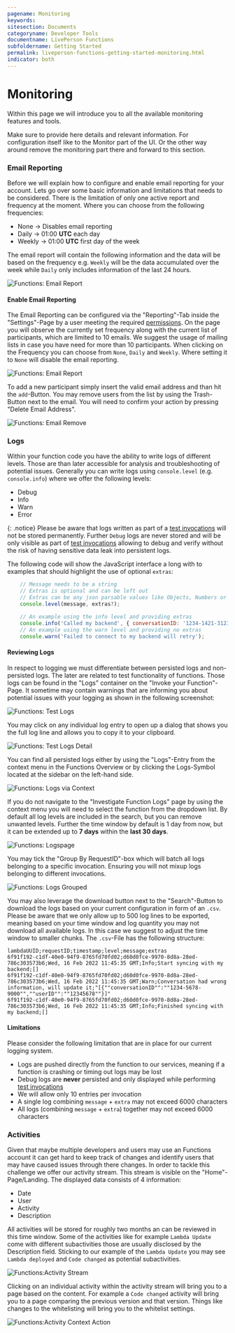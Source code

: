 ```yaml
---
pagename: Monitoring
keywords:
sitesection: Documents
categoryname: Developer Tools
documentname: LivePerson Functions
subfoldername: Getting Started
permalink: liveperson-functions-getting-started-monitoring.html
indicator: both
---
```


# Monitoring

Within this page we will introduce you to all the available monitoring features and tools.

Make sure to provide here details and relevant information.
For configuration itself like to the Monitor part of the UI.
Or the other way around remove the monitoring part there and forward to this section.

### Email Reporting

Before we will explain how to configure and enable email reporting for your account. Lets go over some basic information and limitations that needs to be considered.
There is the limitation of only one active report and frequency at the moment. Where you can choose from the following frequencies:

* None -> Disables email reporting
* Daily -> 01:00 **UTC** each day
* Weekly -> 01:00 **UTC** first day of the week

The email report will contain the following information and the data will be based on the frequency e.g. `Weekly` will be the data accumulated over the week while `Daily` only includes information of the last 24 hours.

<img class="fancyimage" alt="Functions: Email Report" src="img/functions/functions_reporting_email_report.png">

#### Enable Email Reporting

The Email Reporting can be configured via the "Reporting"-Tab inside the "Settings"-Page by a user meeting the required [permissions](liveperson-functions-permission-system.html). On the page you will observe the currently set frequency along with the current list of participants, which are limited to 10 emails. We suggest the usage of mailing lists in case you have need for more than 10 participants. When clicking on the Frequency you can choose from `None`, `Daily` and `Weekly`. Where setting it to `None` will disable the email reporting.

<img class="fancyimage" alt="Functions: Email Report" src="img/functions/functions_reporting_email_configure.png">

To add a new participant simply insert the valid email address and than hit the `add`-Button.
You may remove users from the list by using the Trash-Button next to the email. You will need to confirm your action by pressing "Delete Email Address".

<img class="fancyimage" alt="Functions: Email Remove" src="img/functions/functions_reporting_email_delete.png">

### Logs

Within your function code you have the ability to write logs of different levels. Those are than later accessible for analysis and troubleshooting of potential issues. Generally you can write logs using `console.level` (e.g. `console.info`) where we offer the following levels:

* Debug
* Info
* Warn
* Error

{: .notice}
Please be aware that logs written as part of a [test invocations](liveperson-functions-getting-started-your-first-function.html#test) will not be stored permanently. Further `Debug` logs are never stored and will be only visible as part of [test invocations](liveperson-functions-getting-started-your-first-function.html#test) allowing to debug and verify without the risk of having sensitive data leak into persistent logs.

The following code will show the JavaScript interface a long with to examples that should highlight the use of optional `extras`:

```javascript
    // Message needs to be a string
    // Extras is optional and can be left out
    // Extras can be any json parsable values like Objects, Numbers or Strings
    console.level(message, extras?);

    // An example using the info level and providing extras
    console.info('Called my backend', { conversationID: '1234-1421-3123', userID: '1234567' });
    // An example using the warn level and providing no extras
    console.warn('Failed to connect to my backend will retry');
```

#### Reviewing Logs

In respect to logging we must differentiate between persisted logs and non-persisted logs. The later are related to test functionality of functions. Those logs can be found in the "Logs" container on the "Invoke your Function"-Page. It sometime may contain warnings that are informing you about potential issues with your logging as shown in the following screenshot:

<img class="fancyimage" alt="Functions: Test Logs" src="img/functions/functions_reporting_logs_test.png">

You may click on any individual log entry to open up a dialog that shows you the full log line and allows you to copy it to your clipboard.

<img class="fancyimage" alt="Functions: Test Logs Detail" src="img/functions/functions_reporting_logs_test_detail.png">

You can find all persisted logs either by using the "Logs"-Entry from the context menu in the Functions Overview or by clicking the Logs-Symbol located at the sidebar on the left-hand side.

<img alt="Functions: Logs via Context" src="img/functions/functions_reporting_logs_via_context.png">

If you do not navigate to the "Investigate Function Logs" page by using the context menu you will need to select the function from the dropdown list. By default all log levels are included in the search, but you can remove unwanted levels. Further the time window by default is 1 day from now, but it can be extended up to **7 days** within the **last 30 days**.

<img alt="Functions: Logspage" src="img/functions/functions_reporting_logs.png">

You may tick the "Group By RequestID"-box which will batch all logs belonging to a specific invocation. Ensuring you will not mixup logs belonging to different invocations.

<img alt="Functions: Logs Grouped" src="img/functions/functions_reporting_logs_grouped.png">

You may also leverage the download button next to the "Search"-Button to download the logs based on your current configuration in form of an `.csv`. Please be aware that we only allow up to 500 log lines to be exported, meaning based on your time window and log quantity you may not download all available logs. In this case we suggest to adjust the time window to smaller chunks. The `.csv`-File has the following structure:

```csv
lambdaUUID;requestID;timestamp;level;message;extras
6f91f192-c1df-40e0-94f9-8765fd70fd02;d60d0fce-9970-8d8a-28ed-786c303573b6;Wed, 16 Feb 2022 11:45:35 GMT;Info;Start syncing with my backend;[]
6f91f192-c1df-40e0-94f9-8765fd70fd02;d60d0fce-9970-8d8a-28ed-786c303573b6;Wed, 16 Feb 2022 11:45:35 GMT;Warn;Conversation had wrong information, will update it;"[{""conversationID"":""1234-5678-9000"",""userID"":""12345678""}]"
6f91f192-c1df-40e0-94f9-8765fd70fd02;d60d0fce-9970-8d8a-28ed-786c303573b6;Wed, 16 Feb 2022 11:45:35 GMT;Info;Finished syncing with my backend;[]
```

#### Limitations

Please consider the following limitation that are in place for our current logging system.

* Logs are pushed directly from the function to our services, meaning if a function is crashing or timing out logs may be lost
* Debug logs are **never** persisted and only displayed while performing [test invocations](liveperson-functions-getting-started-your-first-function.html#test)
* We will allow only 10 entries per invocation
* A single log combining `message` + `extra` may not exceed 6000 characters
* All logs (combining `message` + `extra`) together may not exceed 6000 characters

### Activities

Given that maybe multiple developers and users may use an Functions account it can get hard to keep track of changes and identify users that may have caused issues through there changes. In order to tackle this challenge we offer our activity stream. This stream is visible on the "Home"-Page/Landing. The displayed data consists of 4 information:

* Date
* User
* Activity
* Description

All activities will be stored for roughly two months an can be reviewed in this time window. Some of the activities like for example `Lambda Update` come with different subactivities those are usually disclosed by the Description field. Sticking to our example of the `Lambda Update` you may see `Lambda deployed` and `Code changed` as potential subactivities.

<img alt="Functions:Activity Stream" src="img/functions/functions_reporting_activities.png"> 

Clicking on an individual activity within the activity stream will bring you to a page based on the content. For example a `Code changed` activity will bring you to a page comparing the previous version and that version. Things like changes to the whitelisting will bring you to the whitelist settings.

<img alt="Functions:Activity Context Action" src="img/functions/functions_reporting_activties_context_action.png"> 
